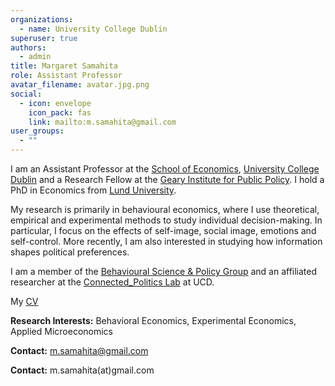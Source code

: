 ```yaml
---
organizations:
  - name: University College Dublin
superuser: true
authors:
  - admin
title: Margaret Samahita
role: Assistant Professor
avatar_filename: avatar.jpg.png
social:
  - icon: envelope
    icon_pack: fas
    link: mailto:m.samahita@gmail.com
user_groups:
  - ""
---
```

I am an Assistant Professor at the [School of Economics](https://www.ucd.ie/economics/), [University College Dublin](https://www.ucd.ie/) and a Research Fellow at the [Geary Institute for Public Policy](https://www.ucd.ie/geary/). I hold a PhD in Economics from [Lund University](https://nek.lu.se/en).

My research is primarily in behavioural economics, where I use theoretical, empirical and experimental methods to study individual decision-making. In particular, I focus on the effects of self-image, social image, emotions and self-control. More recently, I am also interested in studying how information shapes political preferences.

I am a member of the [Behavioural Science & Policy Group](https://bsp.ucd.ie/) and an affiliated researcher at the [Connected_Politics Lab](https://www.ucd.ie/connected_politics/) at UCD.

My [CV](https://margaretsamahita.netlify.app/files/cv.pdf)

**Research Interests:** Behavioral Economics, Experimental Economics, Applied Microeconomics

**Contact:** [m.samahita@gmail.com](mailto:m.samahita@gmail.com)

**Contact:** m.samahita(at)gmail.com

